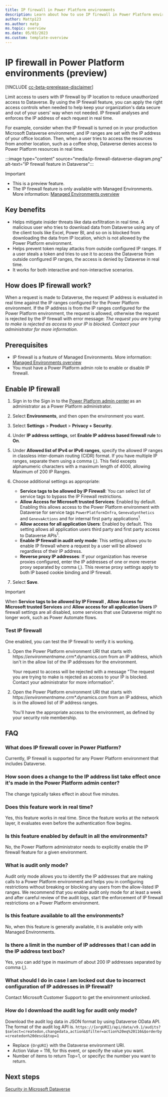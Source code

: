 ```yaml
---
title: IP firewall in Power Platform environments
description: Learn about how to use IP firewall in Power Platform environments.
author: Mattp123
ms.author: matp
ms.topic: overview
ms.date: 05/03/2023
ms.custom: template-overview
---
```

# IP firewall in Power Platform environments (preview)

[!INCLUDE [cc-beta-prerelease-disclaimer](../includes/cc-beta-prerelease-disclaimer.md)]

Limit access to users with IP firewall by IP location to reduce unauthorized access to Dataverse. By using the IP firewall feature, you can apply the right access controls when needed to help keep your organization's data secure and out of your users' way when not needed. IP firewall analyses and enforces the IP address of each request in real time. 

For example, consider when the IP firewall is turned on in your production Microsoft Dataverse environment, and IP ranges are set with the IP address of your office location. Then, when a user tries to access the resources from another location, such as a coffee shop, Dataverse denies access to Power Platform resources in real time.

:::image type="content" source="media/ip-firewall-dataverse-diagram.png" alt-text="IP firewall feature in Dataverse":::

> [!IMPORTANT]
> - This is a preview feature.
> - The IP firewall feature is only available with Managed Environments. More information: [Managed Environments overview](managed-environment-overview.md)

## Key benefits

- Helps mitigate insider threats like data exfiltration in real time. A malicious user who tries to download data from Dataverse using any of the client tools like Excel, Power BI, and so on is blocked from downloading the data from IP location, which is not allowed by the Power Platform environment.
- Helps prevent token replay attacks from outside configured IP ranges. If a user steals a token and tries to use it to access the Dataverse from outside configured IP ranges, the access is denied by Dataverse in real time.
- It works for both interactive and non-interactive scenarios.

## How does IP firewall work?

When a request is made to Dataverse, the request IP address is evaluated in real time against the IP ranges configured for the Power Platform environment. If the IP address is from the IP ranges configured for the Power Platform environment, the request is allowed, otherwise the request is rejected by the IP firewall with error message: *The request you are trying to make is rejected as access to your IP is blocked. Contact your administrator for more information*.

## Prerequisites

- IP firewall is a feature of Managed Environments. More information: [Managed Environments overview](managed-environment-overview.md)
- You must have a Power Platform admin role to enable or disable IP firewall.

## Enable IP firewall

1. Sign in to the Sign in to the [Power Platform admin center](https://admin.powerplatform.microsoft.com) as an administrator as a Power Platform administrator.
1. Select **Environments**, and then open the environment you want.
1. Select **Settings** > **Product** > **Privacy + Security**.
1. Under **IP address settings**, set **Enable IP address based firewall rule** to **On**.
1. Under **Allowed list of IPv4 or IPv6 ranges**, specify the allowed IP ranges in classless inter-domain routing (CIDR) format. If you have multiple IP ranges, separate them using a comma (,). This field excepts alphanumeric characters with a maximum length of 4000, allowing Maximum of 200 IP Ranges.
1. Choose additional settings as appropriate:

   - **Service tags to be allowed by IP Firewall**: You can select list of service tags to bypass the IP Firewall restrictions.
   - **Allow Access for Microsoft trusted Services**: Enabled by default. Enabling this allows access to the Power Platform environment with Dataverse for service tags `PowerPlatformInfra`, `GenevaSynthetics` and `GenevaActions` and for internal first party applications<sup>1</sup>.
   - **Allow access for all application Users**: Enabled by default. This setting allows all application users third party and first party access to Dataverse APIs<sup>1</sup>.
   - **Enable IP firewall in audit only mode**: This setting allows you to enable IP firewall where a request by a user will be allowed regardless of their IP address.<!-- Is this captured in the Audit Summary view? https://learn.microsoft.com/en-us/power-platform/admin/manage-dataverse-auditing#use-the-audit-summary-view -->
   - **Reverse proxy IP addresses**: If your organization has reverse proxies configured, enter the IP addresses of one or more reverse proxy separated by comma (,). This reverse proxy settings apply to both IP based cookie binding and IP firewall.

1. Select **Save**.

> [!IMPORTANT]
> When **Service tags to be allowed by IP Firewall** , **Allow Access for Microsoft trusted Services** and **Allow access for all application Users** IP firewall settings are all disabled, some services that use Dataverse might no longer work, such as Power Automate flows. <!-- Need more explanation for this. How/what breaks? What integrations besides flows?-->

### Test IP firewall

One enabled, you can test the IP firewall to verify it is working.

1. Open the Power Platform environment URI that starts with https://*environmentname*.crm*.dynamics.com from an IP address, which isn't in the allow list of the IP addresses for the environment.

   Your request to access will be rejected with a message "The request you are trying to make is rejected as access to your IP is blocked. Contact your administrator for more information".
1. Open the Power Platform environment URI that starts with https://*environmentname*.crm*.dynamics.com from an IP address, which is in the allowed list of IP address ranges.

   You'll have the appropriate access to the environment, as defined by your security role membership.

## FAQ

### What does IP firewall cover in Power Platform?

Currently, IP firewall is supported for any Power Platform environment that includes Dataverse. 

### How soon does a change to the IP address list take effect once it's made in the Power Platform admin center?

The change typically takes effect in about five minutes.

### Does this feature work in real time?

Yes, this feature works in real time. Since the feature works at the network layer, it evaluates even before the authentication flow begins.

### Is this feature enabled by default in all the environments?

No, the Power Platform administrator needs to explicitly enable the IP firewall feature for a given environment.

### What is audit only mode?

Audit only mode allows you to identify the IP addresses that are making calls to a Power Platform environment and helps you in configuring restrictions without breaking or blocking any users from the allow-listed IP ranges. We recommend that you enable audit only mode for at least a week and after careful review of the audit logs, start the enforcement of IP firewall restrictions on a Power Platform environment.

### Is this feature available to all the environments?

No, when this feature is generally available, it is available only with Managed Environments.

### Is there a limit in the number of IP addresses that I can add in the IP address text box? 

Yes, you can add type in maximum of about 200 IP addresses separated by comma (,). 

### What should I do in case I am locked out due to incorrect configuration of IP addresses in IP firewall?

Contact Microsoft Customer Support to get the environment unlocked.

### How do I download the audit log for audit only mode? 

Download the audit log data in JSON format by using Dataverse OData API. The format of the audit log API is.
`https://{orgURI}/api/data/v9.1/audits?$select=createdon,changedata,action&$filter=action%20eq%20116&$orderby=createdon%20desc&$top=1` 

- Replace `{OrgURI}` with the Dataverse environment URI.
- Action Value = 116, for this event, or specify the value you want. <!--- what is this? -->
- Number of items to return Top=1, or specifyc the number you want to return.

## Next steps

[Security in Microsoft Dataverse](wp-security.md)

